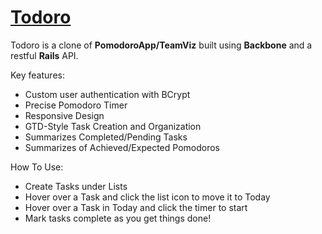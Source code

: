 # [Todoro](http://todoroapp.heroku.com)

Todoro is a clone of **PomodoroApp/TeamViz** built using **Backbone** and a restful **Rails** API.

Key features:
* Custom user authentication with BCrypt
* Precise Pomodoro Timer
* Responsive Design
* GTD-Style Task Creation and Organization
* Summarizes Completed/Pending Tasks
* Summarizes of Achieved/Expected Pomodoros

How To Use:
* Create Tasks under Lists 
* Hover over a Task and click the list icon to move it to Today 
* Hover over a Task in Today and click the timer to start
* Mark tasks complete as you get things done!
